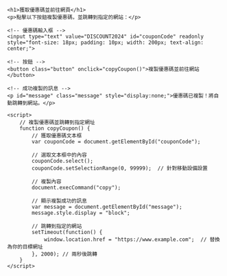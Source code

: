<!DOCTYPE html>
<html lang="zh-TW">
<head>
    <meta charset="UTF-8">
    <meta name="viewport" content="width=device-width, initial-scale=1.0">
    <title>優惠碼複製</title>
    <style>
        body {
            font-family: Arial, sans-serif;
            padding: 20px;
        }
        .button {
            padding: 10px 20px;
            background-color: #4CAF50;
            color: white;
            border: none;
            cursor: pointer;
            border-radius: 5px;
            font-size: 16px;
        }
        .button:hover {
            background-color: #45a049;
        }
        .message {
            margin-top: 10px;
            font-size: 14px;
            color: green;
        }
    </style>
</head>
<body>

    <h1>獲取優惠碼並前往網頁</h1>
    <p>點擊以下按鈕複製優惠碼，並跳轉到指定的網站：</p>

    <!-- 優惠碼輸入框 -->
    <input type="text" value="DISCOUNT2024" id="couponCode" readonly style="font-size: 18px; padding: 10px; width: 200px; text-align: center;">
    
    <!-- 按鈕 -->
    <button class="button" onclick="copyCoupon()">複製優惠碼並前往網站</button>

    <!-- 成功複製的訊息 -->
    <p id="message" class="message" style="display:none;">優惠碼已複製！將自動跳轉到網站。</p>

    <script>
        // 複製優惠碼並跳轉到指定網址
        function copyCoupon() {
            // 獲取優惠碼文本框
            var couponCode = document.getElementById("couponCode");

            // 選取文本框中的內容
            couponCode.select();
            couponCode.setSelectionRange(0, 99999);  // 針對移動設備設置

            // 複製內容
            document.execCommand("copy");

            // 顯示複製成功的訊息
            var message = document.getElementById("message");
            message.style.display = "block";

            // 跳轉到指定的網站
            setTimeout(function() {
                window.location.href = "https://www.example.com";  // 替換為你的目標網址
            }, 2000); // 兩秒後跳轉
        }
    </script>

</body>
</html>
